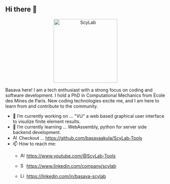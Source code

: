 ## Hi there 👋
<p align="center">
<img alt="ScyLab" width="200" src="https://github.com/user-attachments/assets/677df6fb-3a89-4cdc-a679-e012f4adc0cd">
</p>
Basava here! I am a tech enthusiast with a strong focus on coding and software development. I hold a PhD in Computational Mechanics from École des Mines de Paris.
New coding technologies excite me, and I am here to learn from and contribute to the community.

- 🔭 I’m currently working on ... "VU" a web based graphical user interface to visulize finite element results.
- 🌱 I’m currently learning ... WebAssembly, python for server side backend development.
- <img alt="Alt Text" width="15" src="https://github.com/user-attachments/assets/ed902654-288c-45f6-b0ae-fc55d39d8f1a"> Checkout ... https://github.com/basavaakula/ScyLab-Tools
- 📫 How to reach me:
    - <img alt="Alt Text" width="15" src="https://github.com/user-attachments/assets/2143efa4-7d8c-4a26-88b0-01aaf7e62616">  https://www.youtube.com/@ScyLab-Tools

    - <img alt="ScyLab" width="15" src="https://github.com/user-attachments/assets/7b3ff953-7dfc-47f5-bb32-2531fd2b3ef3">  https://www.linkedin.com/company/scylab

    - <img alt="Linkedin" width="15" src="https://github.com/user-attachments/assets/ab96d2d4-81c6-4e93-a76d-14b652c7d80e">  https://linkedin.com/in/basava-scylab

<!--
**basavaakula/basavaakula** is a ✨ _special_ ✨ repository because its `README.md` (this file) appears on your GitHub profile.

Here are some ideas to get you started:

- 🔭 I’m currently working on ...
- 🌱 I’m currently learning ...
- 👯 I’m looking to collaborate on ...
- 🤔 I’m looking for help with ...
- 💬 Ask me about ...
- 📫 How to reach me: ...
- 😄 Pronouns: ...
- ⚡ Fun fact: ...
-->
